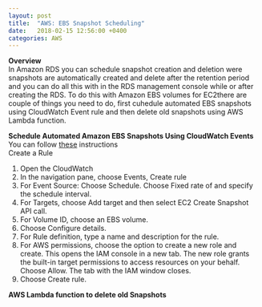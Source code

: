 ```yaml
---
layout: post
title:  "AWS: EBS Snapshot Scheduling"
date:   2018-02-15 12:56:00 +0400
categories: AWS
---
```


**Overview**  
In Amazon RDS you can schedule snapshot creation and deletion were snapshots are automatically created and delete after the retention period and you can do all this with in the RDS management console while or after creating the RDS. To do this with Amazon EBS volumes for EC2there are couple of things you need to do, first cuhedule automated EBS snapshots using CloudWatch Event rule and then delete old snapshots using AWS Lambda function.  

**Schedule Automated Amazon EBS Snapshots Using CloudWatch Events**  
You can follow [these](https://docs.aws.amazon.com/AmazonCloudWatch/latest/events/TakeScheduledSnapshot.html) instructions  
Create a Rule  
 1) Open the CloudWatch  
 2) In the navigation pane, choose Events, Create rule  
 3) For Event Source: Choose Schedule. Choose Fixed rate of and specify the schedule interval.  
 4) For Targets, choose Add target and then select EC2 Create Snapshot API call.  
 5) For Volume ID, choose an EBS volume.  
 6) Choose Configure details.  
 7) For Rule definition, type a name and description for the rule.  
 8) For AWS permissions, choose the option to create a new role and create. This opens the IAM console in a new tab. The new role grants the built-in target permissions to access resources on your behalf. Choose Allow. The tab with the IAM window closes.  
 9) Choose Create rule.

**AWS Lambda function to delete old Snapshots**
